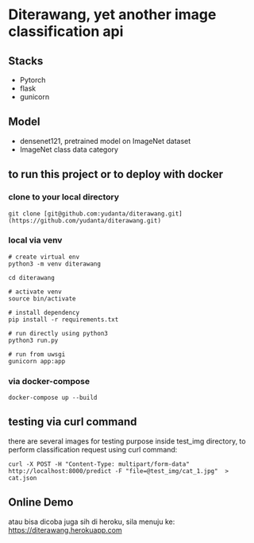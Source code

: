 # Diterawang, yet another image classification api
## Stacks 
- Pytorch 
- flask
- gunicorn

## Model 
- densenet121, pretrained model on ImageNet dataset
- ImageNet class data category

## to run this project or to deploy with docker

### clone to your local directory
```
git clone [git@github.com:yudanta/diterawang.git](https://github.com/yudanta/diterawang.git)
```
### local via venv 
```
# create virtual env 
python3 -m venv diterawang

cd diterawang

# activate venv 
source bin/activate 

# install dependency 
pip install -r requirements.txt

# run directly using python3 
python3 run.py

# run from uwsgi 
gunicorn app:app 
```

### via docker-compose
```
docker-compose up --build
```


## testing via curl command
there are several images for testing purpose inside test_img directory, to perform classification request using curl command:
```
curl -X POST -H "Content-Type: multipart/form-data" http://localhost:8000/predict -F "file=@test_img/cat_1.jpg"  > cat.json
```


## Online Demo
atau bisa dicoba juga sih di heroku, sila menuju ke: https://diterawang.herokuapp.com


